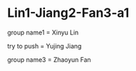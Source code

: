 # Lin1-Jiang2-Fan3-a1

group name1 = Xinyu Lin

try to push = Yujing Jiang

group name3 = Zhaoyun Fan

